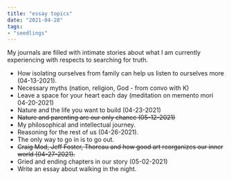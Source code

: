 ```yaml
---
title: "essay topics"
date: "2021-04-28"
tags:
- "seedlings"
---
```


My journals are filled with intimate stories about what I am currently experiencing with respects to searching for truth.

- How isolating ourselves from family can help us listen to ourselves more (04-13-2021).
- Necessary myths (nation, religion, God - from convo with K)
- Leave a space for your heart each day (meditation on memento mori 04-20-2021)
- Nature and the life you want to build (04-23-2021)
- ~~Nature and parenting are our only chance (05-12-2021)~~
- My philosophical and intellectual journey.
- Reasoning for the rest of us (04-26-2021).
- The only way to go in is to go out.
- ~~Craig Mod, Jeff Foster, Thoreau and how good art reorganizes our inner world (04-27-2021).~~
- Gried and ending chapters in our story (05-02-2021)
- Write an essay about walking in the night.

